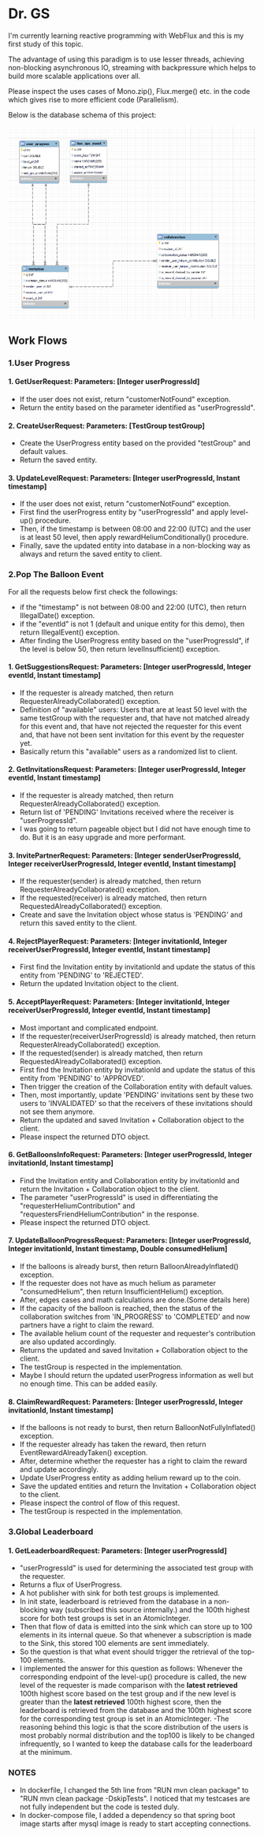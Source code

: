 # Dr. GS

I'm currently learning reactive programming with WebFlux and this is my first study of this topic.

The advantage of using this paradigm is to use lesser threads, achieving non-blocking asynchronous IO, streaming with backpressure which helps to build more scalable applications over all.

Please inspect the uses cases of Mono.zip(), Flux.merge() etc. in the code which gives rise to more efficient code (Parallelism).

Below is the database schema of this project:

![db_schema](db_schema.png)

## Work Flows

### 1.User Progress

#### 1. GetUserRequest: Parameters: [Integer userProgressId]

- If the user does not exist, return "customerNotFound" exception.
- Return the entity based on the parameter identified as "userProgressId".

#### 2. CreateUserRequest: Parameters: [TestGroup testGroup]

- Create the UserProgress entity based on the provided "testGroup" and default values.
- Return the saved entity.

#### 3. UpdateLevelRequest: Parameters: [Integer userProgressId, Instant timestamp]

- If the user does not exist, return "customerNotFound" exception.
- First find the userProgress entity by "userProgressId" and apply level-up() procedure.
- Then, if the timestamp is between 08:00 and 22:00 (UTC) and the user is at least 50 level,
then apply rewardHeliumConditionally() procedure.
- Finally, save the updated entity into database in a non-blocking way as always and return the saved entity to client.

### 2.Pop The Balloon Event

For all the requests below first check the followings: 

- if the "timestamp" is not between 08:00 and 22:00 (UTC), then return IllegalDate() exception.
- if the "eventId" is not 1 (default and unique entity for this demo), then return IllegalEvent() exception.
- After finding the UserProgress entity based on the "userProgressId", if the level is below 50, then return levelInsufficient() exception.

#### 1. GetSuggestionsRequest: Parameters: [Integer userProgressId, Integer eventId, Instant timestamp]

- If the requester is already matched, then return RequesterAlreadyCollaborated() exception.
- Definition of "available" users: Users that are at least 50 level with the same testGroup with the requester and, that have not matched already for this event and, that have not rejected the requester for this event and, that have not been sent invitation for this event by the requester yet.
- Basically return this "available" users as a randomized list to client.

#### 2. GetInvitationsRequest: Parameters: [Integer userProgressId, Integer eventId, Instant timestamp]

- If the requester is already matched, then return RequesterAlreadyCollaborated() exception.
- Return list of 'PENDING' Invitations received where the receiver is "userProgressId".
- I was going to return pageable object but I did not have enough time to do. But it is an easy upgrade and more performant.

#### 3. InvitePartnerRequest: Parameters: [Integer senderUserProgressId, Integer receiverUserProgressId, Integer eventId, Instant timestamp]

- If the requester(sender) is already matched, then return RequesterAlreadyCollaborated() exception.
- If the requested(receiver) is already matched, then return RequestedAlreadyCollaborated() exception.
- Create and save the Invitation object whose status is 'PENDING' and return this saved entity to the client.

#### 4. RejectPlayerRequest: Parameters: [Integer invitationId, Integer receiverUserProgressId, Integer eventId, Instant timestamp]

- First find the Invitation entity by invitationId and update the status of this entity from 'PENDING' to 'REJECTED'.
- Return the updated Invitation object to the client.

#### 5. AcceptPlayerRequest: Parameters: [Integer invitationId, Integer receiverUserProgressId, Integer eventId, Instant timestamp]

- Most important and complicated endpoint.
- If the requester(receiverUserProgressId) is already matched, then return RequesterAlreadyCollaborated() exception.
- If the requested(sender) is already matched, then return RequestedAlreadyCollaborated() exception.
- First find the Invitation entity by invitationId and update the status of this entity from 'PENDING' to 'APPROVED'.
- Then trigger the creation of the Collaboration entity with default values.
- Then, most importantly, update 'PENDING' invitations sent by these two users to 'INVALIDATED' so that the receivers of these invitations should not see them anymore.
- Return the updated and saved Invitation + Collaboration object to the client.
- Please inspect the returned DTO object. 

#### 6. GetBalloonsInfoRequest: Parameters: [Integer userProgressId, Integer invitationId, Instant timestamp]

- Find the Invitation entity and Collaboration entity by invitationId and return the  Invitation + Collaboration object to the client.
- The parameter "userProgressId" is used in differentiating the "requesterHeliumContribution" and "requestersFriendHeliumContribution" in the response.
- Please inspect the returned DTO object.

#### 7. UpdateBalloonProgressRequest: Parameters: [Integer userProgressId, Integer invitationId, Instant timestamp, Double consumedHelium]

- If the balloons is already burst, then return BalloonAlreadyInflated() exception.
- If the requester does not have as much helium as parameter "consumedHelium", then return InsufficientHelium() exception.
- After, edges cases and math calculations are done.(Some details here)
- If the capacity of the balloon is reached, then the status of the collaboration switches from 'IN_PROGRESS' to 'COMPLETED' and now partners have a right to claim the reward. 
- The available helium count of the requester and requester's contribution are also updated accordingly.
- Returns the updated and saved Invitation + Collaboration object to the client.
- The testGroup is respected in the implementation.
- Maybe I should return the updated userProgress information as well but no enough time. This can be added easily.

#### 8. ClaimRewardRequest: Parameters: [Integer userProgressId, Integer invitationId, Instant timestamp]

- If the balloons is not ready to burst, then return BalloonNotFullyInflated() exception.
- If the requester already has taken the reward, then return EventRewardAlreadyTaken() exception.
- After, determine whether the requester has a right to claim the reward and update accordingly.
- Update UserProgress entity as adding helium reward up to the coin.
- Save the updated entities and return the Invitation + Collaboration object to the client.
- Please inspect the control of flow of this request.
- The testGroup is respected in the implementation.

### 3.Global Leaderboard

#### 1. GetLeaderboardRequest: Parameters: [Integer userProgressId]

- "userProgressId" is used for determining the associated test group with the requester.
- Returns a flux of UserProgress.
- A hot publisher with sink for both test groups is implemented.
- In init state, leaderboard is retrieved from the database in a non-blocking way (subscribed this source internally.) and the 100th highest score for both test groups is set in an AtomicInteger.
- Then that flow of data is emitted into the sink which can store up to 100 elements in its internal queue. So that whenever a subscription is made to the Sink, this stored 100 elements are sent immediately.
- So the question is that what event should trigger the retrieval of the top-100 elements.
- I implemented the answer for this question as follows: Whenever the corresponding endpoint of the level-up() procedure
is called, the new level of the requester is made comparison with the **latest retrieved** 100th highest score based on the test group 
and if the new level is greater than the **latest retrieved** 100th highest score, then the leaderboard is retrieved from
the database and the 100th highest score for the corresponding test group is set in an AtomicInteger.
-The reasoning behind this logic is that the score distribution of the users is most probably normal distribution and
the top100 is likely to be changed infrequently, so I wanted to keep the database calls for the leaderboard at the minimum.  
### NOTES

- In dockerfile, I changed the 5th line from "RUN mvn clean package" to "RUN mvn clean package -DskipTests". I noticed that my testcases are not fully independent but the code is tested duly.
- In docker-compose file, I added a dependency so that spring boot image starts after mysql image is ready to start accepting connections.